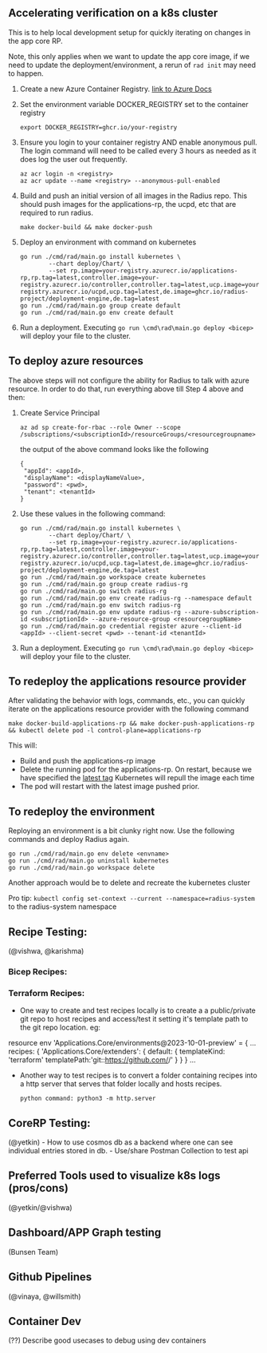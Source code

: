 ## Accelerating verification on a k8s cluster

This is to help local development setup for quickly iterating on changes in the app core RP. 

Note, this only applies when we want to update the app core image, if we need to update the deployment/environment, a rerun of `rad init` may need to happen.

1. Create a new Azure Container Registry. [link to Azure Docs](https://docs.microsoft.com/en-us/azure/container-registry/container-registry-get-started-portal?tabs=azure-cli)

1. Set the environment variable DOCKER_REGISTRY set to the container registry
    ```
    export DOCKER_REGISTRY=ghcr.io/your-registry
    ```
1. Ensure you login to your container registry AND enable anonymous pull. The login command will need to be called every 3 hours as needed as it does log the user out frequently.
    ```
    az acr login -n <registry>
    az acr update --name <registry> --anonymous-pull-enabled
    ```
1. Build and push an initial version of all images in the Radius repo. This should push images for the applications-rp, the ucpd, etc that are required to run radius.
    ```
    make docker-build && make docker-push
    ```
1. Deploy an environment with command on kubernetes
    ```
    go run ./cmd/rad/main.go install kubernetes \
            --chart deploy/Chart/ \
            --set rp.image=your-registry.azurecr.io/applications-rp,rp.tag=latest,controller.image=your-registry.azurecr.io/controller,controller.tag=latest,ucp.image=your-registry.azurecr.io/ucpd,ucp.tag=latest,de.image=ghcr.io/radius-project/deployment-engine,de.tag=latest
    go run ./cmd/rad/main.go group create default
    go run ./cmd/rad/main.go env create default
    ```
1. Run a deployment. Executing `go run \cmd\rad\main.go deploy <bicep>` will deploy your file to the cluster.

## To deploy azure resources
The above steps will not configure the ability for Radius to talk with azure resource. In order to do that, run everything above till Step 4 above and then:

1. Create Service Principal
    ```
    az ad sp create-for-rbac --role Owner --scope /subscriptions/<subscriptionId>/resourceGroups/<resourcegroupname>
    ```
    the output of the above command looks like the following
    ```
    {
     "appId": <appId>,
     "displayName": <displayNameValue>,
     "password": <pwd>,
     "tenant": <tenantId>
    }
    ```
1. Use these values in the following command:
    ```
    go run ./cmd/rad/main.go install kubernetes \
            --chart deploy/Chart/ \
            --set rp.image=your-registry.azurecr.io/applications-rp,rp.tag=latest,controller.image=your-registry.azurecr.io/controller,controller.tag=latest,ucp.image=your-registry.azurecr.io/ucpd,ucp.tag=latest,de.image=ghcr.io/radius-project/deployment-engine,de.tag=latest
    go run ./cmd/rad/main.go workspace create kubernetes
    go run ./cmd/rad/main.go group create radius-rg
    go run ./cmd/rad/main.go switch radius-rg
    go run ./cmd/rad/main.go env create radius-rg --namespace default
    go run ./cmd/rad/main.go env switch radius-rg
    go run ./cmd/rad/main.go env update radius-rg --azure-subscription-id <subscriptionId> --azure-resource-group <resourcegroupName>
    go run ./cmd/rad/main.go credential register azure --client-id <appId> --client-secret <pwd> --tenant-id <tenantId>
    ```
1. Run a deployment. Executing `go run \cmd\rad\main.go deploy <bicep>` will deploy your file to the cluster.

## To redeploy the applications resource provider
  
After validating the behavior with logs, commands, etc., you can quickly iterate on the applications resource provider with the following command
```
make docker-build-applications-rp && make docker-push-applications-rp && kubectl delete pod -l control-plane=applications-rp
```

This will:
- Build and push the applications-rp image
- Delete the running pod for the applications-rp. On restart, because we have specified the [latest tag](https://kubernetes.io/docs/concepts/containers/images/#updating-images) Kubernetes will repull the image each time
- The pod will restart with the latest image pushed prior.

## To redeploy the environment

Reploying an environment is a bit clunky right now. Use the following commands and deploy Radius again.

```
go run ./cmd/rad/main.go env delete <envname>
go run ./cmd/rad/main.go uninstall kubernetes
go run ./cmd/rad/main.go workspace delete
```

Another approach would be to delete and recreate the kubernetes cluster

Pro tip: `kubectl config set-context --current --namespace=radius-system` to the radius-system namespace

## Recipe Testing: 
(@vishwa, @karishma)
### Bicep Recipes: 
### Terraform Recipes:
- One way to create and test recipes locally is to create a a public/private git repo to host recipes and access/test it setting it's template path to the git repo location. eg:

resource env 'Applications.Core/environments@2023-10-01-preview' = {
 ...
        recipes: {
      'Applications.Core/extenders': {
        default: {
          templateKind: 'terraform'
          templatePath:'git::https://github.com/<username>/<reponame>'
        }
      }
    }
 ...   


- Another way to test recipes is to convert a folder containing recipes into a http server that serves that folder locally and hosts recipes.
  ``` 
  python command: python3 -m http.server
  ```

## CoreRP Testing:
(@yetkin) - How to use cosmos db as a backend where one can see individual entries stored in db.
          - Use/share Postman Collection to test api


## Preferred Tools used to visualize k8s logs (pros/cons)
(@yetkin/@vishwa) 


## Dashboard/APP Graph testing
(Bunsen Team)

## Github Pipelines
(@vinaya, @willsmith)

## Container Dev
(??) Describe good usecases to debug using dev containers

